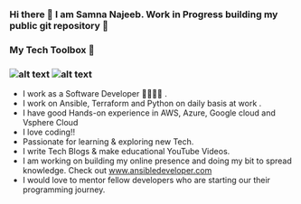 ### Hi there 👋 I am Samna Najeeb. Work in Progress building my public git repository 🔭 



### My Tech Toolbox 🧰
### ![alt text](https://upload.wikimedia.org/wikipedia/commons/0/05/Ansible_Logo.png) ![alt text](https://www.datocms-assets.com/2885/1620155113-brandhcterraformprimaryattributedcolor.svg)

- I work as a Software Developer 👩‍💻👩‍💻 .
- I work on Ansible, Terraform and Python on daily basis at work .
- I have good Hands-on experience in AWS, Azure, Google cloud and Vsphere Cloud 
- I love coding!!
- Passionate for learning & exploring new Tech. 
- I write Tech Blogs & make educational YouTube Videos.
- I am working on building my online presence and doing my bit to spread knowledge. Check out www.ansibledeveloper.com 
- I would love to  mentor fellow developers who are starting our their programming journey.


<!--
**samnanajeeb/samnanajeeb** is a ✨ _special_ ✨ repository because its `README.md` (this file) appears on your GitHub profile.

Here are some ideas to get you started:

- 🔭 I’m currently working on ...
- 🌱 I’m currently learning ...
- 👯 I’m looking to collaborate on ...
- 🤔 I’m looking for help with ...
- 💬 Ask me about ...
- 📫 How to reach me: ...
- 😄 Pronouns: ...
- ⚡ Fun fact: ...
-->
